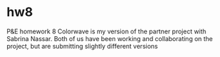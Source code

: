 # hw8
P&amp;E homework 8
Colorwave is my version of the partner project with Sabrina Nassar. Both of us have been working and collaborating on the project, but are submitting slightly different versions
